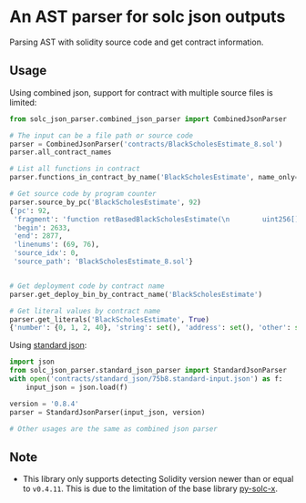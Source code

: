 # An AST parser for solc json outputs

Parsing AST with solidity source code and get contract information.


## Usage

Using combined json, support for contract with multiple source files is limited:

``` python
from solc_json_parser.combined_json_parser import CombinedJsonParser

# The input can be a file path or source code
parser = CombinedJsonParser('contracts/BlackScholesEstimate_8.sol')
parser.all_contract_names

# List all functions in contract
parser.functions_in_contract_by_name('BlackScholesEstimate', name_only=True)

# Get source code by program counter
parser.source_by_pc('BlackScholesEstimate', 92)
{'pc': 92,
 'fragment': 'function retBasedBlackScholesEstimate(\n        uint256[] memory _numbers,\n        uint256 _underlying,\n        uint256 _time\n    ) public pure {\n        uint _vol = stddev(_numbers);\n        blackScholesEstimate(_vol, _underlying, _time);\n    }',
 'begin': 2633,
 'end': 2877,
 'linenums': (69, 76),
 'source_idx': 0,
 'source_path': 'BlackScholesEstimate_8.sol'}


# Get deployment code by contract name
parser.get_deploy_bin_by_contract_name('BlackScholesEstimate')

# Get literal values by contract name
parser.get_literals('BlackScholesEstimate', True)
{'number': {0, 1, 2, 40}, 'string': set(), 'address': set(), 'other': set()}
```

Using [standard json](https://docs.soliditylang.org/en/v0.8.17/using-the-compiler.html#compiler-input-and-output-json-description):

``` python
import json
from solc_json_parser.standard_json_parser import StandardJsonParser
with open('contracts/standard_json/75b8.standard-input.json') as f:
    input_json = json.load(f)

version = '0.8.4'
parser = StandardJsonParser(input_json, version)

# Other usages are the same as combined json parser
```


## Note

- This library only supports detecting Solidity version newer than or equal to
  `v0.4.11`. This is due to the limitation of the base library [py-solc-x](https://solcx.readthedocs.io/en/latest/).
